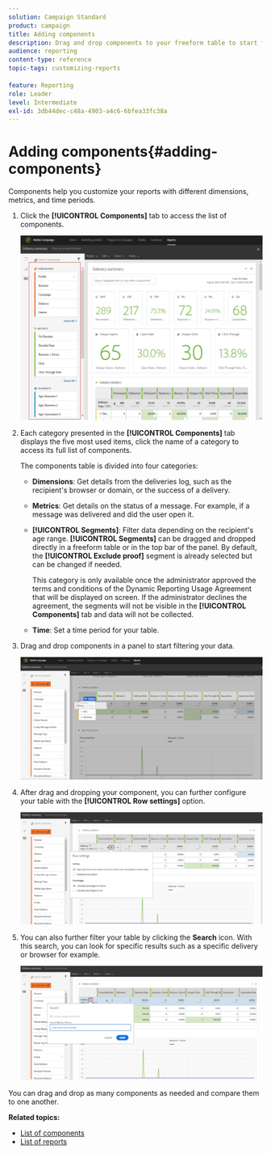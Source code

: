```yaml
---
solution: Campaign Standard
product: campaign
title: Adding components
description: Drag and drop components to your freeform table to start filtering your data and building your report.
audience: reporting
content-type: reference
topic-tags: customizing-reports

feature: Reporting
role: Leader
level: Intermediate
exl-id: 3db44dec-c48a-4903-a4c6-6bfea33fc38a
---
```

# Adding components{#adding-components}

Components help you customize your reports with different dimensions, metrics, and time periods.

1. Click the **[!UICONTROL Components]** tab to access the list of components.

   ![](assets/dynamic_report_components.png)

1. Each category presented in the **[!UICONTROL Components]** tab displays the five most used items, click the name of a category to access its full list of components.

   The components table is divided into four categories:

    * **Dimensions**: Get details from the deliveries log, such as the recipient's browser or domain, or the success of a delivery.
    * **Metrics**: Get details on the status of a message. For example, if a message was delivered and did the user open it. 
    * **[!UICONTROL Segments]**: Filter data depending on the recipient's age range. **[!UICONTROL Segments]** can be dragged and dropped directly in a freeform table or in the top bar of the panel. By default, the **[!UICONTROL Exclude proof]** segment is already selected but can be changed if needed.

      This category is only available once the administrator approved the terms and conditions of the Dynamic Reporting Usage Agreement that will be displayed on screen. If the administrator declines the agreement, the segments will not be visible in the **[!UICONTROL Components]** tab and data will not be collected.
    
    * **Time**: Set a time period for your table.

1. Drag and drop components in a panel to start filtering your data.

   ![](assets/dynamic_report_components_2.png)

1. After drag and dropping your component, you can further configure your table with the **[!UICONTROL Row settings]** option.

   ![](assets/dynamic_report_components_3.png)

1. You can also further filter your table by clicking the **Search** icon. With this search, you can look for specific results such as a specific delivery or browser for example.

   ![](assets/dynamic_report_components_4.png)

You can drag and drop as many components as needed and compare them to one another.

**Related topics:**

* [List of components](../../reporting/using/list-of-components-.md)
* [List of reports](../../reporting/using/defining-the-report-period.md)
